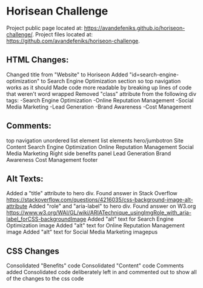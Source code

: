# Horisean Challenge

Project public page located at: https://avandefeniks.github.io/horiseon-challenge/.
Project files located at: https://github.com/avandefeniks/horiseon-challenge.

## HTML Changes:
Changed title from "Website" to Horiseon
Added "id=search-engine-optimization" to Search Engine Optimization section so top navigation works as it should
Made code more readable by breaking up lines of code that weren't word wrapped
Removed "class" attribute from the following div tags:
    -Search Engine Optimization
    -Online Reputation Management 
    -Social Media Marketing
    -Lead Generation
    -Brand Awareness
    -Cost Management

## Comments:
top navigation
unordered list element 
list elements 
hero/jumbotron
Site Content 
Search Engine Optimization 
Online Reputation Management 
Social Media Marketing 
Right side benefits panel 
Lead Generation
Brand Awareness
Cost Management
footer

## Alt Texts:
Added a "title" attribute to hero div. Found answer in Stack Overflow https://stackoverflow.com/questions/4216035/css-background-image-alt-attribute
Added "role" and "aria-label" to hero div. Found answer on W3.org 
https://www.w3.org/WAI/GL/wiki/ARIATechnique_usingImgRole_with_aria-label_forCSS-backgroundImage
Added "alt" text for Search Engine Optimization image
Added "alt" text for Online Reputation Management image
Added "alt" text for Social Media Marketing imagepus

## CSS Changes
Consolidated "Benefits" code
Consolidated "Content" code 
Comments added
Consolidated code deliberately left in and commented out to show all of the changes to the css code
